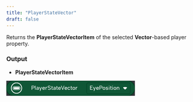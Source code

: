 ```yaml
---
title: "PlayerStateVector"
draft: false
---
```

Returns the **PlayerStateVectorItem** of the selected **Vector**-based player property.
### Output
-   **PlayerStateVectorItem**

![PlayerStateVector](https://raw.githubusercontent.com/battlefield-portal-community/Image-CDN/main/portal_blocks/PlayerStateVector.png)
